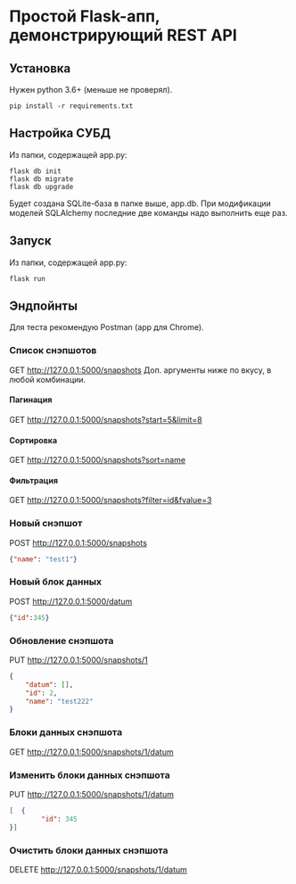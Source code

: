﻿# Простой Flask-апп, демонстрирующий REST API


## Установка

Нужен python 3.6+ (меньше не проверял).

```shell
pip install -r requirements.txt
```

## Настройка СУБД

Из папки, содержащей app.py:
```shell
flask db init
flask db migrate
flask db upgrade
```

Будет создана SQLite-база в папке выше, app.db.
При модификации моделей SQLAlchemy последние две команды надо выполнить еще раз.


## Запуск

Из папки, содержащей app.py:

```shell
flask run
```

## Эндпойнты

Для теста рекомендую Postman (app для Chrome).

### Список снэпшотов
GET http://127.0.0.1:5000/snapshots
Доп. аргументы ниже по вкусу, в любой комбинации.

#### Пагинация
GET http://127.0.0.1:5000/snapshots?start=5&limit=8

#### Сортировка
GET http://127.0.0.1:5000/snapshots?sort=name

#### Фильтрация
GET http://127.0.0.1:5000/snapshots?filter=id&fvalue=3


### Новый снэпшот
POST http://127.0.0.1:5000/snapshots

```json
{"name": "test1"}
```

### Новый блок данных
POST http://127.0.0.1:5000/datum

```json
{"id":345}
```

### Обновление снэпшота
PUT http://127.0.0.1:5000/snapshots/1

```json
{
    "datum": [],
    "id": 2,
    "name": "test222"
}
```

### Блоки данных снэпшота
GET http://127.0.0.1:5000/snapshots/1/datum

### Изменить блоки данных снэпшота
PUT http://127.0.0.1:5000/snapshots/1/datum

```json
[  {
        "id": 345
}]
```

### Очистить блоки данных снэпшота
DELETE http://127.0.0.1:5000/snapshots/1/datum

